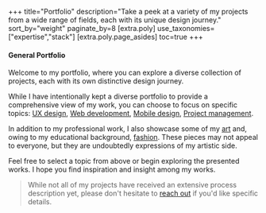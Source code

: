 +++
title="Portfolio"
description="Take a peek at a variety of my projects from a wide range of fields, each with its unique design journey."
sort_by="weight"
paginate_by=8
[extra.poly]
use_taxonomies=["expertise","stack"]
[extra.poly.page_asides]
toc=true
+++

#### General Portfolio

Welcome to my portfolio, where you can explore a diverse collection of projects, each with its own distinctive design journey. 

While I have intentionally kept a diverse portfolio to provide a comprehensive view of my work, you can choose to focus on specific topics: [UX design](/expertise/ux-design), [Web development](/expertise/web-dev/), [Mobile design](/expertise/mobile-design), [Project management](/expertise/project-manager).

In addition to my professional work, I also showcase some of my [art](/expertise/art) and, owing to my educational background, [fashion](/expertise/fashion). These pieces may not appeal to everyone, but they are undoubtedly expressions of my artistic side.

Feel free to select a topic from above or begin exploring the presented works. I hope you find inspiration and insight among my works.

> While not all of my projects have received an extensive process description yet, please don't hesitate to [reach out](/contact) if you'd like specific details.